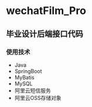 # wechatFilm_Pro

## 毕业设计后端接口代码

### 使用技术
- Java
- SpringBoot
- MyBatis
- MySQL
- 阿里云短信服务
- 阿里云OSS存储对象
